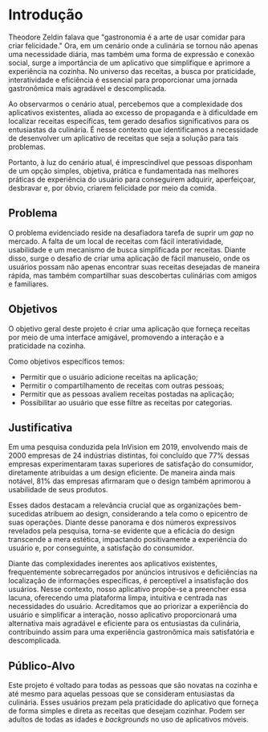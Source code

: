 # Introdução

Theodore Zeldin falava que "gastronomia é a arte de usar comidar para criar felicidade." Ora, em um cenário onde a culinária se tornou não apenas uma necessidade diária, mas também uma forma de expressão e conexão social, surge a importância de um aplicativo que simplifique e aprimore a experiência na cozinha. No universo das receitas, a busca por praticidade, interatividade e eficiência é essencial para proporcionar uma jornada gastronômica mais agradável e descomplicada.

Ao observarmos o cenário atual, percebemos que a complexidade dos aplicativos existentes, aliada ao excesso de propaganda e à dificuldade em localizar receitas específicas, tem gerado desafios significativos para os entusiastas da culinária. É nesse contexto que identificamos a necessidade de desenvolver um aplicativo de receitas que seja a solução para tais problemas.

Portanto, à luz do cenário atual, é imprescindível que pessoas disponham de um opção simples, objetiva, prática e fundamentada nas melhores práticas de experiência do usuário para conseguirem adquirir, aperfeiçoar, desbravar e, por óbvio, criarem felicidade por meio da comida.

## Problema
O problema evidenciado reside na desafiadora tarefa de suprir um _gap_ no mercado. A falta de um local de receitas com fácil interatividade, usabilidade e um mecanismo de busca simplificada por receitas. Diante disso, surge o desafio de criar uma aplicação de fácil manuseio, onde os usuários possam não apenas encontrar suas receitas desejadas de maneira rápida, mas também compartilhar suas descobertas culinárias com amigos e familiares.

## Objetivos

O objetivo geral deste projeto é criar uma aplicação que forneça receitas por meio de uma interface amigável, promovendo a interação e a praticidade na cozinha. 

Como objetivos específicos temos:
  - Permitir que o usuário adicione receitas na aplicação;
  - Permitir o compartilhamento de receitas com outras pessoas;
  - Permitir que as pessoas avaliem receitas postadas na aplicação; 
  - Possibilitar ao usuário que esse filtre as receitas por categorias.
 
## Justificativa

Em uma pesquisa conduzida pela InVision em 2019, envolvendo mais de 2000 empresas de 24 indústrias distintas, foi concluído que 77% dessas empresas experimentaram taxas superiores de satisfação do consumidor, diretamente atribuídas a um design eficiente. De maneira ainda mais notável, 81% das empresas afirmaram que o design também aprimorou a usabilidade de seus produtos.

Esses dados destacam a relevância crucial que as organizações bem-sucedidas atribuem ao design, considerando a tela como o epicentro de suas operações. Diante desse panorama e dos números expressivos revelados pela pesquisa, torna-se evidente que a eficácia do design transcende a mera estética, impactando positivamente a experiência do usuário e, por conseguinte, a satisfação do consumidor.

Diante das complexidades inerentes aos aplicativos existentes, frequentemente sobrecarregados por anúncios intrusivos e deficiências na localização de informações específicas, é perceptível a insatisfação dos usuários. Nesse contexto, nosso aplicativo propõe-se a preencher essa lacuna, oferecendo uma plataforma limpa, intuitiva e centrada nas necessidades do usuário. Acreditamos que ao priorizar a experiência do usuário e simplificar a interação, nosso aplicativo proporcionará uma alternativa mais agradável e eficiente para os entusiastas da culinária, contribuindo assim para uma experiência gastronômica mais satisfatória e descomplicada.

## Público-Alvo

Este projeto é voltado para todas as pessoas que são novatas na cozinha e até mesmo para aquelas pessoas que se consideram entusiastas da culinária. Esses usuários prezam pela praticidade do aplicativo que forneça de forma simples e direta as receitas que desejam cozinhar. Podem ser adultos de todas as idades e _backgrounds_ no uso de aplicativos móveis.





